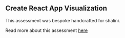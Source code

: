 ## Create React App Visualization

This assessment was bespoke handcrafted for shalini.

Read more about this assessment [here](https://react.eogresources.com)
